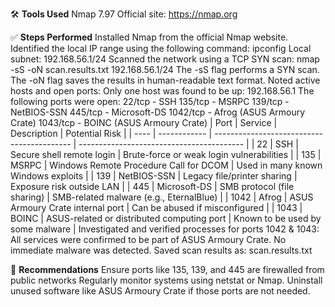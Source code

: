 🛠️ **Tools Used**
Nmap 7.97
Official site: https://nmap.org

✅ **Steps Performed**
Installed Nmap from the official Nmap website.
Identified the local IP range using the following command: ipconfig 
Local subnet: 192.168.56.1/24
Scanned the network using a TCP SYN scan: nmap -sS -oN scan.results.txt 192.168.56.1/24
The -sS flag performs a SYN scan.
The -oN flag saves the results in human-readable text format.
Noted active hosts and open ports:
Only one host was found to be up: 192.168.56.1
The following ports were open:
22/tcp   - SSH
135/tcp  - MSRPC
139/tcp  - NetBIOS-SSN
445/tcp  - Microsoft-DS
1042/tcp - Afrog (ASUS Armoury Crate)
1043/tcp - BOINC (ASUS Armoury Crate)
| Port | Service      | Description                                | Potential Risk                            |
| ---- | ------------ | ------------------------------------------ | ----------------------------------------- |
| 22   | SSH          | Secure shell remote login                  | Brute-force or weak login vulnerabilities |
| 135  | MSRPC        | Windows Remote Procedure Call for DCOM     | Used in many known Windows exploits       |
| 139  | NetBIOS-SSN  | Legacy file/printer sharing                | Exposure risk outside LAN                 |
| 445  | Microsoft-DS | SMB protocol (file sharing)                | SMB-related malware (e.g., EternalBlue)   |
| 1042 | Afrog        | ASUS Armoury Crate internal port           | Can be abused if misconfigured            |
| 1043 | BOINC        | ASUS-related or distributed computing port | Known to be used by some malware          |
Investigated and verified processes for ports 1042 & 1043:
All services were confirmed to be part of ASUS Armoury Crate.
No immediate malware was detected.
Saved scan results as: scan.results.txt

🔐 **Recommendations**
Ensure ports like 135, 139, and 445 are firewalled from public networks
Regularly monitor systems using netstat or Nmap.
Uninstall unused software like ASUS Armoury Crate if those ports are not needed.





